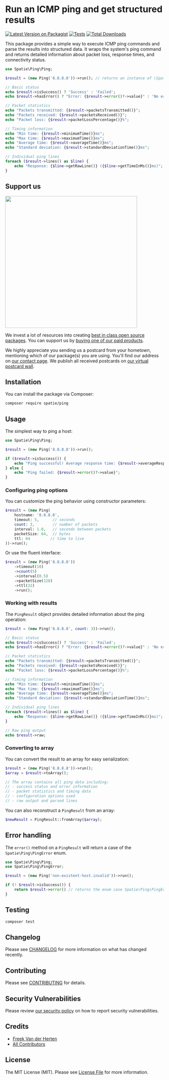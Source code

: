 # Run an ICMP ping and get structured results

[![Latest Version on Packagist](https://img.shields.io/packagist/v/spatie/ping.svg?style=flat-square)](https://packagist.org/packages/spatie/ping)
[![Tests](https://img.shields.io/github/actions/workflow/status/spatie/ping/run-tests.yml?branch=main&label=tests&style=flat-square)](https://github.com/spatie/ping/actions/workflows/run-tests.yml)
[![Total Downloads](https://img.shields.io/packagist/dt/spatie/ping.svg?style=flat-square)](https://packagist.org/packages/spatie/ping)

This package provides a simple way to execute ICMP ping commands and parse the results into structured data. It wraps the system's ping command and returns detailed information about packet loss, response times, and connectivity status.

```php
use Spatie\Ping\Ping;

$result = (new Ping('8.8.8.8'))->run(); // returns an instance of \Spatie\Ping\PingResult

// Basic status
echo $result->isSuccess() ? 'Success' : 'Failed';
echo $result->hasError() ? "Error: {$result->error()?->value}" : 'No errors';

// Packet statistics
echo "Packets transmitted: {$result->packetsTransmitted()}";
echo "Packets received: {$result->packetsReceived()}";
echo "Packet loss: {$result->packetLossPercentage()}%";

// Timing information
echo "Min time: {$result->minimumTime()}ms";
echo "Max time: {$result->maximumTime()}ms";  
echo "Average time: {$result->averageTime()}ms";
echo "Standard deviation: {$result->standardDeviationTime()}ms";

// Individual ping lines
foreach ($result->lines() as $line) {
    echo "Response: {$line->getRawLine()} ({$line->getTimeInMs()}ms)";
}
```

## Support us

[<img src="https://github-ads.s3.eu-central-1.amazonaws.com/ping.jpg?t=1" width="419px" />](https://spatie.be/github-ad-click/ping)

We invest a lot of resources into creating [best in class open source packages](https://spatie.be/open-source). You can support us by [buying one of our paid products](https://spatie.be/open-source/support-us).

We highly appreciate you sending us a postcard from your hometown, mentioning which of our package(s) you are using. You'll find our address on [our contact page](https://spatie.be/about-us). We publish all received postcards on [our virtual postcard wall](https://spatie.be/open-source/postcards).

## Installation

You can install the package via Composer:

```bash
composer require spatie/ping
```

## Usage

The simplest way to ping a host:

```php
use Spatie\Ping\Ping;

$result = (new Ping('8.8.8.8'))->run();

if ($result->isSuccess()) {
    echo "Ping successful! Average response time: {$result->averageResponseTimeInMs()}ms";
} else {
    echo "Ping failed: {$result->error()?->value}";
}
```

### Configuring ping options

You can customize the ping behavior using constructor parameters:

```php
$result = (new Ping(
    hostname: '8.8.8.8',
    timeout: 5,      // seconds
    count: 3,        // number of packets
    interval: 1.0,   // seconds between packets
    packetSize: 64,  // bytes
    ttl: 64         // time to live
))->run();
```

Or use the fluent interface:

```php
$result = (new Ping('8.8.8.8'))
    ->timeout(10)
    ->count(5)
    ->interval(0.5)
    ->packetSize(128)
    ->ttl(32)
    ->run();
```

### Working with results

The `PingResult` object provides detailed information about the ping operation:

```php
$result = (new Ping('8.8.8.8', count: 3))->run();

// Basic status
echo $result->isSuccess() ? 'Success' : 'Failed';
echo $result->hasError() ? "Error: {$result->error()?->value}" : 'No errors';

// Packet statistics
echo "Packets transmitted: {$result->packetsTransmitted()}";
echo "Packets received: {$result->packetsReceived()}";
echo "Packet loss: {$result->packetLossPercentage()}%";

// Timing information
echo "Min time: {$result->minimumTime()}ms";
echo "Max time: {$result->maximumTime()}ms";  
echo "Average time: {$result->averageTime()}ms";
echo "Standard deviation: {$result->standardDeviationTime()}ms";

// Individual ping lines
foreach ($result->lines() as $line) {
    echo "Response: {$line->getRawLine()} ({$line->getTimeInMs()}ms)";
}

// Raw ping output
echo $result->raw;
```

### Converting to array

You can convert the result to an array for easy serialization:

```php
$result = (new Ping('8.8.8.8'))->run();
$array = $result->toArray();

// The array contains all ping data including:
// - success status and error information
// - packet statistics and timing data  
// - configuration options used
// - raw output and parsed lines
```

You can also reconstruct a `PingResult` from an array:

```php
$newResult = PingResult::fromArray($array);
```

## Error handling

The `error()` method on a `PingResult` will return a case of the `Spatie\Ping\PingError` enum. 

```php
use Spatie\Ping\Ping;
use Spatie\Ping\PingError;

$result = (new Ping('non-existent-host.invalid'))->run();

if (! $result->isSuccess()) {
    return $result->error() // returns the enum case Spatie\Ping\PingError::HostnameNotFound
}
```

## Testing

```bash
composer test
```

## Changelog

Please see [CHANGELOG](CHANGELOG.md) for more information on what has changed recently.

## Contributing

Please see [CONTRIBUTING](https://github.com/spatie/.github/blob/main/CONTRIBUTING.md) for details.

## Security Vulnerabilities

Please review [our security policy](../../security/policy) on how to report security vulnerabilities.

## Credits

- [Freek Van der Herten](https://github.com/freekmurze)
- [All Contributors](../../contributors)

## License

The MIT License (MIT). Please see [License File](LICENSE.md) for more information.
